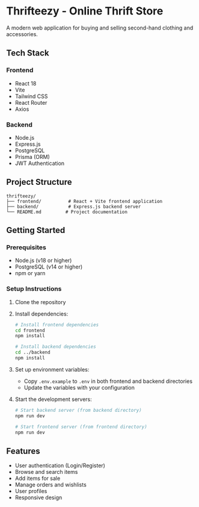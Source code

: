# Thrifteezy - Online Thrift Store

A modern web application for buying and selling second-hand clothing and accessories.

## Tech Stack

### Frontend
- React 18
- Vite
- Tailwind CSS
- React Router
- Axios

### Backend
- Node.js
- Express.js
- PostgreSQL
- Prisma (ORM)
- JWT Authentication

## Project Structure
```
thrifteezy/
├── frontend/          # React + Vite frontend application
├── backend/           # Express.js backend server
└── README.md         # Project documentation
```

## Getting Started

### Prerequisites
- Node.js (v18 or higher)
- PostgreSQL (v14 or higher)
- npm or yarn

### Setup Instructions

1. Clone the repository
2. Install dependencies:
   ```bash
   # Install frontend dependencies
   cd frontend
   npm install

   # Install backend dependencies
   cd ../backend
   npm install
   ```

3. Set up environment variables:
   - Copy `.env.example` to `.env` in both frontend and backend directories
   - Update the variables with your configuration

4. Start the development servers:
   ```bash
   # Start backend server (from backend directory)
   npm run dev

   # Start frontend server (from frontend directory)
   npm run dev
   ```

## Features
- User authentication (Login/Register)
- Browse and search items
- Add items for sale
- Manage orders and wishlists
- User profiles
- Responsive design